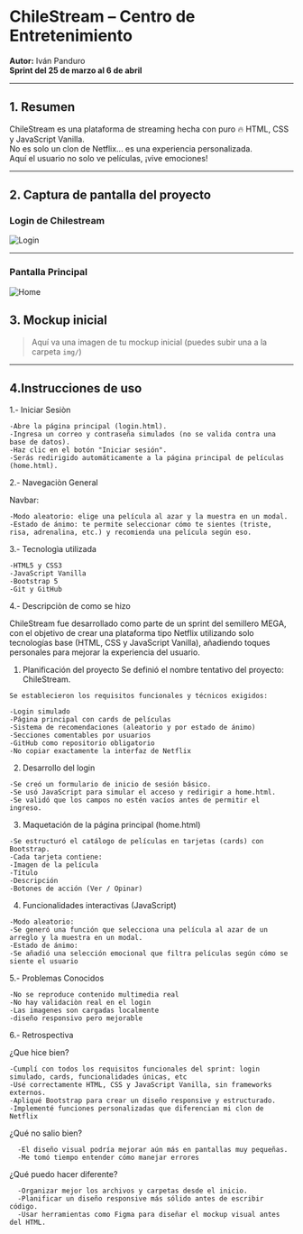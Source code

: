 # ChileStream – Centro de Entretenimiento

**Autor:** Iván Panduro  
**Sprint del 25 de marzo al 6 de abril**

---

## 1. Resumen 

ChileStream es una plataforma de streaming hecha con puro 🔥 HTML, CSS y JavaScript Vanilla.  
No es solo un clon de Netflix... es una experiencia personalizada.  
Aquí el usuario no solo ve películas, ¡vive emociones!

---

## 2. Captura de pantalla del proyecto

### Login de Chilestream

![Login](imagen/login.jpg)

---

### Pantalla Principal

![Home](imagen/home.jpg)




## 3. Mockup inicial

> Aquí va una imagen de tu mockup inicial (puedes subir una a la carpeta `img/`)

---

## 4.Instrucciones de uso 

1.- Iniciar Sesiòn 

    -Abre la página principal (login.html).
    -Ingresa un correo y contraseña simulados (no se valida contra una base de datos).
    -Haz clic en el botón "Iniciar sesión".
    -Serás redirigido automáticamente a la página principal de películas (home.html).

2.- Navegaciòn General 

  Navbar:
  
    -Modo aleatorio: elige una película al azar y la muestra en un modal.
    -Estado de ánimo: te permite seleccionar cómo te sientes (triste, risa, adrenalina, etc.) y recomienda una película según eso.

3.- Tecnologìa utilizada

    -HTML5 y CSS3
    -JavaScript Vanilla
    -Bootstrap 5
    -Git y GitHub


4.- Descripciòn de como se hizo 

  ChileStream fue desarrollado como parte de un sprint del semillero MEGA,
  con el objetivo de crear una plataforma tipo Netflix utilizando solo tecnologías base
  (HTML, CSS y JavaScript Vanilla), añadiendo toques personales para mejorar la experiencia del usuario.
  
   1. Planificación del proyecto
    Se definió el nombre tentativo del proyecto: ChileStream.
  
    Se establecieron los requisitos funcionales y técnicos exigidos:
    
    -Login simulado
    -Página principal con cards de películas
    -Sistema de recomendaciones (aleatorio y por estado de ánimo)
    -Secciones comentables por usuarios
    -GitHub como repositorio obligatorio
    -No copiar exactamente la interfaz de Netflix
  
   2. Desarrollo del login
       
    -Se creó un formulario de inicio de sesión básico.
    -Se usó JavaScript para simular el acceso y redirigir a home.html.
    -Se validó que los campos no estén vacíos antes de permitir el ingreso.
  
    
  
  3. Maquetación de la página principal (home.html)
     
    -Se estructuró el catálogo de películas en tarjetas (cards) con Bootstrap.
    -Cada tarjeta contiene:
    -Imagen de la película
    -Título
    -Descripción
    -Botones de acción (Ver / Opinar)
  
  4. Funcionalidades interactivas (JavaScript)
     
    -Modo aleatorio:
    -Se generó una función que selecciona una película al azar de un arreglo y la muestra en un modal.
    -Estado de ánimo:
    -Se añadió una selección emocional que filtra películas según cómo se siente el usuario


5.- Problemas Conocidos 

    -No se reproduce contenido multimedia real 
    -No hay validaciòn real en el login
    -Las imagenes son cargadas localmente 
    -diseño responsivo pero mejorable

6.- Retrospectiva

  ¿Que hice bien?

    -Cumplí con todos los requisitos funcionales del sprint: login simulado, cards, funcionalidades únicas, etc
    -Usé correctamente HTML, CSS y JavaScript Vanilla, sin frameworks externos.
    -Apliqué Bootstrap para crear un diseño responsive y estructurado.
    -Implementé funciones personalizadas que diferencian mi clon de Netflix
  ¿Qué no salio bien?

      -El diseño visual podría mejorar aún más en pantallas muy pequeñas.
      -Me tomó tiempo entender cómo manejar errores 
  ¿Qué puedo hacer diferente?
  
      -Organizar mejor los archivos y carpetas desde el inicio.
      -Planificar un diseño responsive más sólido antes de escribir código.
      -Usar herramientas como Figma para diseñar el mockup visual antes del HTML.
  
        
